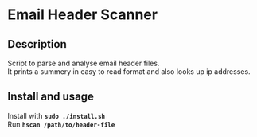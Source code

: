 # Email Header Scanner

## Description
Script to parse and analyse email header files.<br>
It prints a summery in easy to read format and also looks up ip addresses.
## Install and usage
Install with **`sudo ./install.sh`**<br>
Run **`hscan /path/to/header-file`**
